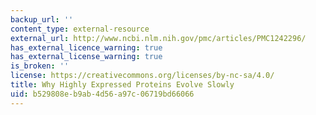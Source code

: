 ```yaml
---
backup_url: ''
content_type: external-resource
external_url: http://www.ncbi.nlm.nih.gov/pmc/articles/PMC1242296/
has_external_licence_warning: true
has_external_license_warning: true
is_broken: ''
license: https://creativecommons.org/licenses/by-nc-sa/4.0/
title: Why Highly Expressed Proteins Evolve Slowly
uid: b529808e-b9ab-4d56-a97c-06719bd66066
---
```

